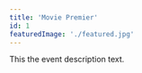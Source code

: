 ```yaml
---
title: 'Movie Premier'
id: 1
featuredImage: './featured.jpg'
---
```


This the event description text.
